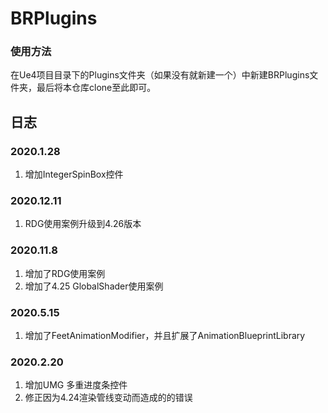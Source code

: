 # BRPlugins
### 使用方法
在Ue4项目目录下的Plugins文件夹（如果没有就新建一个）中新建BRPlugins文件夹，最后将本仓库clone至此即可。

## 日志
### 2020.1.28
1. 增加IntegerSpinBox控件

### 2020.12.11
1. RDG使用案例升级到4.26版本

### 2020.11.8
1. 增加了RDG使用案例
2. 增加了4.25 GlobalShader使用案例

### 2020.5.15
1. 增加了FeetAnimationModifier，并且扩展了AnimationBlueprintLibrary

### 2020.2.20
1. 增加UMG 多重进度条控件
2. 修正因为4.24渲染管线变动而造成的的错误